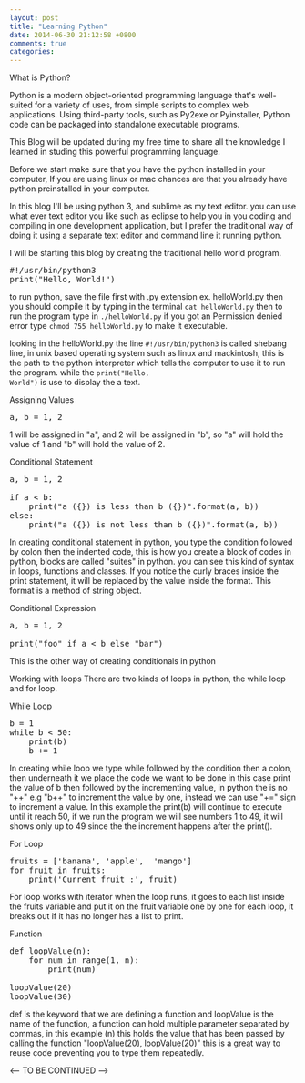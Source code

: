 ```yaml
---
layout: post
title: "Learning Python"
date: 2014-06-30 21:12:58 +0800
comments: true
categories: 
---
```


What is Python?

Python is a modern object-oriented programming language that's well-suited for a variety of uses, from simple scripts to complex web applications. Using third-party tools, such as Py2exe or Pyinstaller, Python code can be packaged into standalone executable programs.


This Blog will be updated during my free time to share all the knowledge I learned in studing this powerful programming language.

Before we start make sure that you have the python installed in your computer, If you are using linux or mac chances are that you already have python preinstalled in your computer.

In this blog I'll be using python 3, and sublime as my text editor. you can use what ever text editor you like such as eclipse to help you in you coding and compiling in one development application, but I prefer the traditional way of doing it using a separate text editor and command line it running python.


I will be starting this blog by creating the traditional hello world program.

<pre>
#!/usr/bin/python3
print("Hello, World!")
</pre>

to run python, save the file first with .py extension ex. helloWorld.py then you should compile it by typing in the terminal <code>cat helloWorld.py</code> then to run the program type in <code>./helloWorld.py</code> if you got an Permission denied error type <code>chmod 755 helloWorld.py</code> to make it executable.

looking in the helloWorld.py the line <code>#!/usr/bin/python3</code> is called shebang line, in unix based operating system such as linux and mackintosh, this is the path to the python interpreter which tells the computer to use it to run the program.
while the <code>print("Hello, World")</code> is use to display the a text.


Assigning Values
<pre>
a, b = 1, 2
</pre>

1 will be assigned in "a", and 2 will be assigned in "b", so "a" will hold the value of 1 and "b" will hold the value of 2.


Conditional Statement
<pre>
a, b = 1, 2

if a < b:
	print("a ({}) is less than b ({})".format(a, b))
else:
	print("a ({}) is not less than b ({})".format(a, b))
</pre>

In creating conditional statement in python, you type the condition followed by colon then the indented code, this is how you create a block of codes in python, blocks are called "suites" in python. you can see this kind of syntax in loops, functions and classes. If you notice the curly braces inside the print statement, it will be replaced by the value inside the format. This format is a method of string object.

Conditional Expression
<pre>
a, b = 1, 2

print("foo" if a < b else "bar")
</pre>

This is the other way of creating conditionals in python


Working with loops
There are two kinds of loops in python, the while loop and for loop.

While Loop
<pre>
b = 1
while b < 50:
	print(b)
	b += 1
</pre>

In creating while loop we type while followed by the condition then a colon, then underneath it we place the code we want to be done in this case print the value of b then followed by the incrementing value, in python the is no "++" e.g "b++" to increment the value by one, instead we can use "+=" sign to increment a value. In this example the print(b) will continue to execute until it reach 50, if we run the program we will see numbers 1 to 49, it will shows only up to 49 since the the increment happens after the print().

For Loop
<pre>
fruits = ['banana', 'apple',  'mango']
for fruit in fruits:
	print('Current fruit :', fruit)
</pre>

For loop works with iterator when the loop runs, it goes to each list inside the fruits variable and put it on the fruit variable one by one for each loop, it breaks out if it has no longer has a list to print.


Function

<pre>
def loopValue(n):
	for num in range(1, n):
		print(num)

loopValue(20)
loopValue(30)
</pre>

def is the keyword that we are defining a function and loopValue is the name of the function,
a function can hold multiple parameter separated by commas, in this example (n) this holds the value that has been passed by calling the function "loopValue(20), loopValue(20)" this is a great way to reuse code preventing you to type them repeatedly.


<-- TO BE CONTINUED -->